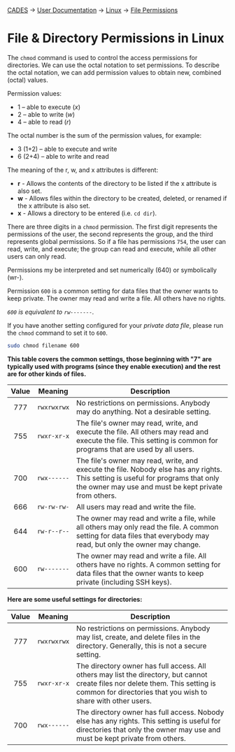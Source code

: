 [CADES](http://support.cades.ornl.gov/) → [User Documentation](../README.md) → [Linux](linux-intro.md) → [File Permissions](file-permissions.md)

# File & Directory Permissions in Linux

The `chmod` command is used to control the access permissions for directories. We can use the octal notation to set permissions. To describe the octal notation, we can add permission values to obtain new, combined (octal) values.

Permission values:

- 1 – able to execute (_x_)
- 2 – able to write (_w_)
- 4 – able to read (_r_)

The octal number is the sum of the permission values, for example:

- 3 (1+2) – able to execute and write
- 6 (2+4) – able to write and read

The meaning of the r, w, and x attributes is different:

- **r** - Allows the contents of the directory to be listed if the x attribute is also set.
- **w** - Allows files within the directory to be created, deleted, or renamed if the x attribute is also set.
- **x** - Allows a directory to be entered (i.e. `cd dir`).

There are three digits in a `chmod` permission. The first digit represents the permissions of the user, the second represents the group, and the third represents global permissions. So if a file has permissions `754`, the user can read, write, and execute; the group can read and execute, while all other users can only read.

Permissions my be interpreted and set numerically (640) or symbolically (wr-).

Permission `600` is a common setting for data files that the owner wants to keep private. The owner may read and write a file. All others have no rights.

_`600` is equivalent to `rw-------`._

If you have another setting configured for your _private data file_, please run the `chmod` command to set it to `600`.

```bash
sudo chmod filename 600
```

**This table covers the common settings, those beginning with "7" are typically used with programs (since they enable execution) and the rest are for other kinds of files.**

Value | Meaning     | Description
:---: | ----------- | ----------------------------------------
 777  | `rwxrwxrwx` | No restrictions on permissions. Anybody may do anything. Not a desirable setting.
 755  | `rwxr-xr-x` | The file's owner may read, write, and execute the file. All others may read and execute the file. This setting is common for programs that are used by all users.
 700  | `rwx------` | The file's owner may read, write, and execute the file. Nobody else has any rights. This setting is useful for programs that only the owner may use and must be kept private from others.
 666  | `rw-rw-rw-` | All users may read and write the file.
 644  | `rw-r--r--` | The owner may read and write a file, while all others may only read the file. A common setting for data files that everybody may read, but only the owner may change.
 600  | `rw-------` | The owner may read and write a file. All others have no rights. A common setting for data files that the owner wants to keep private (including SSH keys).

**Here are some useful settings for directories:**

Value | Meaning     | Description
:---: | ----------- | ----------------------------------------
 777  | `rwxrwxrwx` | No restrictions on permissions. Anybody may list, create, and delete files in the directory. Generally, this is not a secure setting.
 755  | `rwxr-xr-x` | The directory owner has full access. All others may list the directory, but cannot create files nor delete them. This setting is common for directories that you wish to share with other users.
 700  | `rwx------` | The directory owner has full access. Nobody else has any rights. This setting is useful for directories that only the owner may use and must be kept private from others.
